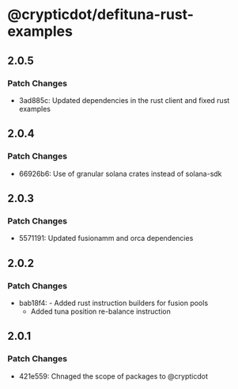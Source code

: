 # @crypticdot/defituna-rust-examples

## 2.0.5

### Patch Changes

- 3ad885c: Updated dependencies in the rust client and fixed rust examples

## 2.0.4

### Patch Changes

- 66926b6: Use of granular solana crates instead of solana-sdk

## 2.0.3

### Patch Changes

- 5571191: Updated fusionamm and orca dependencies

## 2.0.2

### Patch Changes

- bab18f4: - Added rust instruction builders for fusion pools
  - Added tuna position re-balance instruction

## 2.0.1

### Patch Changes

- 421e559: Chnaged the scope of packages to @crypticdot
